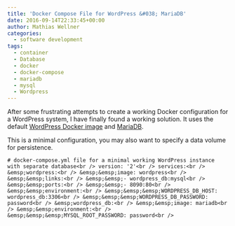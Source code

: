 ```yaml
---
title: 'Docker Compose File for WordPress &#038; MariaDB'
date: 2016-09-14T22:33:45+00:00
author: Mathias Wellner
categories:
  - software development
tags:
  - container
  - Database
  - docker
  - docker-compose
  - mariadb
  - mysql
  - Wordpress
---
```

After some frustrating attempts to create a working Docker configuration for a WordPress system, I have finally found a working solution. It uses the default <a href="https://hub.docker.com/_/wordpress/" title="WordPress image" target="_blank">WordPress Docker image</a> and <a href="https://hub.docker.com/_/mariadb/" title="MariaDB image" target="_blank">MariaDB</a>. 

This is a minimal configuration, you may also want to specify a data volume for persistence. 

`# docker-compose.yml file for a minimal working WordPress instance with separate database<br />
version: '2'<br />
services:<br />
&emsp;wordpress:<br />
&emsp;&emsp;image: wordpress<br />
&emsp;&emsp;links:<br />
&emsp;&emsp;- wordpress_db:mysql<br />
&emsp;&emsp;ports:<br />
&emsp;&emsp;- 8090:80<br />
&emsp;&emsp;environment:<br />
&emsp;&emsp;&emsp;WORDPRESS_DB_HOST: wordpress_db:3306<br />
&emsp;&emsp;&emsp;WORDPRESS_DB_PASSWORD: password<br />
&emsp;wordpress_db:<br />
&emsp;&emsp;image: mariadb<br />
&emsp;&emsp;environment:<br />
&emsp;&emsp;&emsp;MYSQL_ROOT_PASSWORD: password<br />
`